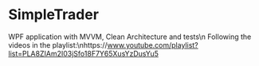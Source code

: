 # SimpleTrader
WPF application with MVVM, Clean Architecture and tests\n
Following the videos in the playlist:\nhttps://www.youtube.com/playlist?list=PLA8ZIAm2I03jSfo18F7Y65XusYzDusYu5
